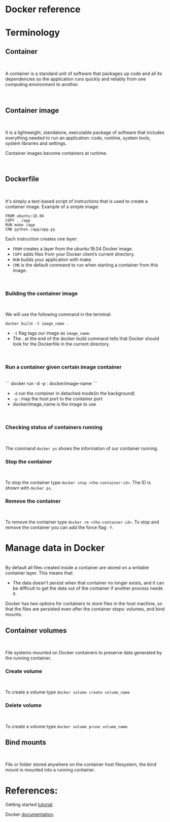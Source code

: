 # Docker reference

# Terminology


## Container

<br>

A container is a standard unit of software that packages up code and all its dependencies so the application runs quickly and reliably from one computing environment to another. 

<br>

## Container image

<br>

It is a lightweight, standalone, executable package of software that includes everything needed to run an application: code, runtime, system tools, system libraries and settings.


Container images become containers at runtime.

<br>

## Dockerfile
<br>

It's simply a text-based script of instructions that is used to create a container image. Example of a simple image:

```docker
FROM ubuntu:18.04
COPY . /app
RUN make /app
CMD python /app/app.py
```
Each instruction creates one layer:

- `FROM` creates a layer from the ubuntu:18.04 Docker image.
- `COPY` adds files from your Docker client’s current directory.
- `RUN` builds your application with make.
- `CMD` is the default command to run when starting a container from this image.

<br>

### Building the container image
<br>

We will use the following command in the terminal:
```
docker build -t image_name .
```

- `-t` flag tags our image as `ìmage_name`.
- The . at the end of the docker build command tells that Docker should look for the Dockerfile in the current directory.
<br>

### Run a container given certain image container
<br>
```
docker run -d -p <host port>:<container port> docker/image-name
```

* `-d` run the container in detached mode(in the background)
* `-p` <host port>:<container port> map the host port to the container port
* docker/image_name is the image to use

<br>

### Checking status of containers running
<br>

The command  `docker ps` shows the information of our container running.
<br>

### Stop the container
<br>

To stop the container type `docker stop <the-container-id>`. The ID is shown with `docker ps`.
<br>

### Remove the container
<br>

To remove the container type `docker rm <the-container-id>`. To stop and remove the container you can add the force flag `-f`.
<br>

# Manage data in Docker
<br>
By default all files created inside a container are stored on a writable container layer. This means that:

- The data doesn’t persist when that container no longer exists, and it can be difficult to get the data out of the container if another process needs it.

Docker has two options for containers to store files in the host machine, so that the files are persisted even after the container stops: volumes, and bind mounts. 
<br>

## Container volumes
<br>

File systems mounted on Docker containers to preserve data generated by the running container. 
<br>

### Create volume
<br>

To create a volume type `docker volume create volume_name`
<br>

### Delete volume
<br>

To create a volume type `docker volume prune volume_name`
<br>

## Bind mounts
<br>

File or folder stored anywhere on the container host filesystem, the bind mount is mounted into a running container. 
<br>

# References:

Getting started [tutorial](https://github.com/docker/getting-started).

Docker [documentation](https://www.docker.com/resources/what-container).



